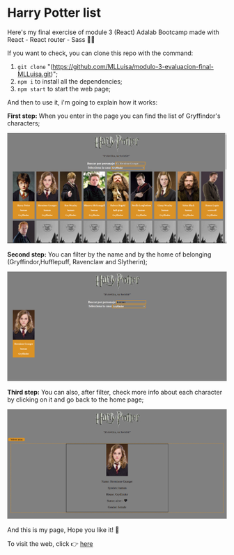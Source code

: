 # Harry Potter list

Here's my final exercise of module 3 (React) Adalab Bootcamp made with React - React router - Sass 👩‍💻

If you want to check, you can clone this repo with the command:

1. `git clone` "(https://github.com/MLLuisa/modulo-3-evaluacion-final-MLLuisa.git)";
2. `npm i` to install all the dependencies;
3. `npm start` to start the web page;

And then to use it, i'm going to explain how it works:

**First step:**
When you enter in the page you can find the list of Gryffindor's characters;

![Web Page](https://github.com/Adalab/modulo-3-evaluacion-final-MLLuisa/blob/master/src/images/image1.png?raw=true)

**Second step:**
You can filter by the name and by the home of belonging (Gryffindor,Hufflepuff, Ravenclaw and Slytherin);

![Web Page](https://github.com/Adalab/modulo-3-evaluacion-final-MLLuisa/blob/master/src/images/image2.png?raw=true)

**Third step:**
You can also, after filter, check more info about each character by clicking on it and go back to the home page;

![Web Page](https://github.com/Adalab/modulo-3-evaluacion-final-MLLuisa/blob/master/src/images/image3.png?raw=true)

And this is my page, Hope you like it! 🥰

To visit the web, click 👉 [here](https://mlluisa-harry-potter-project.netlify.app/)
